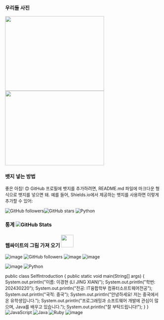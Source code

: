 ### 우리들 사진
<img src="image/1.jpg" width="320" height="240" />
<img src="image/2.jpg" width="320" height="240" />

### 뱃지 넣는 방법
좋은 아침! 😊 GitHub 프로필에 뱃지를 추가하려면, README.md 파일에 마크다운 형식으로 뱃지를 넣으면 돼. 예를 들어, Shields.io에서 제공하는 뱃지를 사용하면 이렇게 추가할 수 있어:

![GitHub followers](https://img.shields.io/github/followers/Emmett6401?style=social)![GitHub stars](https://img.shields.io/github/stars/Emmett6401?style=social)
![Python](https://img.shields.io/badge/Python-3776AB?style=for-the-badge&logo=python&logoColor=white)

### 통계 ![GitHub Stats](https://github-readme-stats.vercel.app/api?username=Emmett6401&show_icons=true&theme=radical)

### 웹싸이트의 그림 가져 오기 <img src="https://cdn.jsdelivr.net/npm/simple-icons@v8/icons/github.svg" width="40" height="40" />
![image](https://github.com/user-attachments/assets/38be2118-1ff8-42a0-af1b-e157e9fdca11)
![GitHub followers](https://img.shields.io/github/followers/Emmett6401?style=social)
![image](https://github.com/user-attachments/assets/74e1cb95-0498-4845-8953-35251b3351b5)
![image](https://github.com/user-attachments/assets/15a4d324-db0a-4a63-99e1-2f6f238bbd8c)

![image](https://github.com/user-attachments/assets/67296671-0eb9-48c1-80fc-1c0f966f0980)
![Python](https://img.shields.io/badge/python-3.9-blue)

public class SelfIntroduction {
    public static void main(String[] args) {
        System.out.println("이름: 이경현 (LI JING XIAN)");
        System.out.println("학번: 202430220");
        System.out.println("전공: IT융합학부 컴퓨터소프트웨어전공");
        System.out.println("국적: 중국");
        System.out.println("안녕하세요! 저는 중국에서 온 유학생입니다.");
        System.out.println("프로그래밍과 소프트웨어 개발에 관심이 많으며, Java를 배우고 있습니다.");
        System.out.println("잘 부탁드립니다!");
    }
}
![JavaScript](https://img.shields.io/badge/JavaScript-ES6-yellow)
![Java](https://img.shields.io/badge/Java-11-red)
![Ruby](https://img.shields.io/badge/Ruby-3.0-red)
![image](https://github.com/user-attachments/assets/6440314e-c29c-430b-aab6-05a21e7cadf3)

